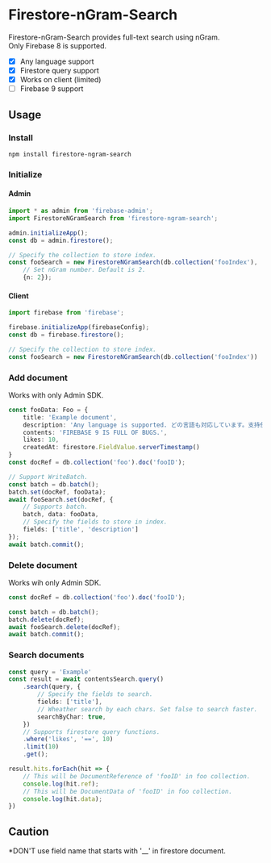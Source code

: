 # Firestore-nGram-Search
Firestore-nGram-Search provides full-text search using nGram.  
Only Firebase 8 is supported.

- [x] Any language support  
- [x] Firestore query support
- [x] Works on client (limited)
- [ ] Firebase 9 support

## Usage

### Install
```
npm install firestore-ngram-search
```

### Initialize
#### Admin
```typescript
import * as admin from 'firebase-admin';
import FirestoreNGramSearch from 'firestore-ngram-search';

admin.initializeApp();
const db = admin.firestore();

// Specify the collection to store index.
const fooSearch = new FirestoreNGramSearch(db.collection('fooIndex'), 
    // Set nGram number. Default is 2.
    {n: 2});
```
#### Client
```typescript
import firebase from 'firebase';

firebase.initializeApp(firebaseConfig);
const db = firebase.firestore();

// Specify the collection to store index.
const fooSearch = new FirestoreNGramSearch(db.collection('fooIndex'))
```

### Add document
Works with only Admin SDK.
```typescript
const fooData: Foo = {
    title: 'Example document',
    description: 'Any language is supported. どの言語も対応しています。支持任何语言。',
    contents: 'FIREBASE 9 IS FULL OF BUGS.',
    likes: 10,
    createdAt: firestore.FieldValue.serverTimestamp()
}
const docRef = db.collection('foo').doc('fooID');

// Support WriteBatch.
const batch = db.batch();
batch.set(docRef, fooData);
await fooSearch.set(docRef, {
    // Supports batch.
    batch, data: fooData, 
    // Specify the fields to store in index.
    fields: ['title', 'description']
});
await batch.commit();
```
### Delete document
Works wih only Admin SDK.
```typescript
const docRef = db.collection('foo').doc('fooID');

const batch = db.batch();
batch.delete(docRef);
await fooSearch.delete(docRef);
await batch.commit();
```
### Search documents
```typescript
const query = 'Example'
const result = await contentsSearch.query()
    .search(query, {
        // Specify the fields to search.
        fields: ['title'],
        // Wheather search by each chars. Set false to search faster.
        searchByChar: true,
    })
    // Supports firestore query functions.
    .where('likes', '==', 10)
    .limit(10)
    .get();

result.hits.forEach(hit => {
    // This will be DocumentReference of 'fooID' in foo collection.
    console.log(hit.ref);
    // This will be DocumentData of 'fooID' in foo collection.
    console.log(hit.data);
})

```
## Caution
*DON'T use field name that starts with '__' in firestore document.  
